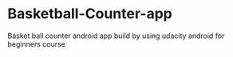 # Basketball-Counter-app
Basket ball counter android app build by using udacity android for beginners course
